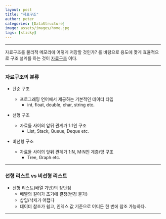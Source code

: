 ```yaml
---
layout: post
title: "자료구조"
author: peter
categories: [DataStructure]
image: assets/images/home.jpg
tags: [sticky]
---
```


---

자료구조를 물리적 메모리에 어덯게 저장할 것인가? 를 바탕으로 용도에 맞게 효율적으로 구조 설계를 하는 것이 <u>자료구조</u> 이다.

---

### 자료구조의 분류

- 단순 구조

  - 프로그래밍 언어에서 제공하는 기본적인 데이터 타입
    - int, float, double, char, string etc.

- 선형 구조

  - 자료들 사이의 앞뒤 관계가 1:1인 구조
    - List, Stack, Queue, Deque etc.

- 비선형 구조
  - 자료들 사이의 앞뒤 관계가 1:N, M:N인 계층/망 구조
    - Tree, Graph etc.

---

### 선형 리스트 vs 비선형 리스트

- 선형 리스트(배열 기반)의 장단점
  - 배열의 길이가 초기에 결정(변경 불가)
  - 삽입/삭제가 어렵다
  - 데이터 참조가 쉽고, 인덱스 값 기준으로 어디든 한 번에 참조 가능하다.

---
